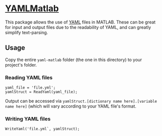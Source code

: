 # [YAMLMatlab](https://code.google.com/archive/p/yamlmatlab/)
This package allows the use of [YAML](http://yaml.org/) files in MATLAB. These can be great for input and output files due to the readability of YAML, and can greatly simplify text-parsing.

## Usage
Copy the entire `yaml-matlab` folder (the one in this directory) to your project's folder.

### Reading YAML files
```
yaml_file = 'file.yml';
yamlStruct = ReadYaml(yaml_file);
```

Output can be accessed via `yamlStruct.[dictionary name here].[variable name here]` (which will vary according to your YAML file's format.

### Writing YAML files
```
WriteYaml('file.yml`, yamlStruct);
```
